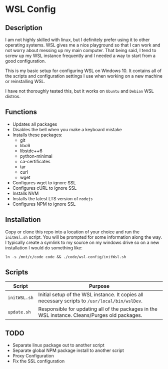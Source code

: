# WSL Config

## Description 

I am not highly skilled with linux, but I definitely prefer using it to other operating systems. WSL gives me a nice playground so that I can work and not worry about messing up my main computer. That being said, I tend to screw up my WSL instance frequently and I needed a way to start from a good configuration.  

This is my basic setup for configuring WSL on Windows 10. It contains all of the scripts and configuration settings I use when working on a new machine or reinstalling WSL.

I have not thoroughly tested this, but it works on `Ubuntu` and `Debian` WSL distros.

## Functions

* Updates all packages
* Disables the bell when you make a keyboard mistake
* Installs these packages:
  * git 
  * libc6 
  * libstdc++6 
  * python-minimal 
  * ca-certificates 
  * tar 
  * curl 
  * wget
* Configures wget to ignore SSL
* Configures cURL to ignore SSL
* Installs NVM
* Installs the latest LTS version of `nodejs`
* Configures NPM to ignore SSL


## Installation

Copy or clone this repo into a location of your choice and run the `initWsl.sh` script. You will be prompted for some information along the way. I typically create a symlink to my source on my windows drive so on a new installation I would do something like:

```
ln -s /mnt/c/code code && ./code/wsl-config/initWsl.sh
```

## Scripts

Script|Purpose
--|--
`initWSL.sh`|Initial setup of the WSL instance. It copies all necessary scripts to `/usr/local/bin/wslDev`. 
`update.sh`|Responsible for updating all of the packages in the WSL instance. Cleans/Purges old packages.

 ## TODO

 * Separate linux package out to another script
 * Separate global NPM package install to another script
 * Proxy Configuration
 * Fix the SSL configuration